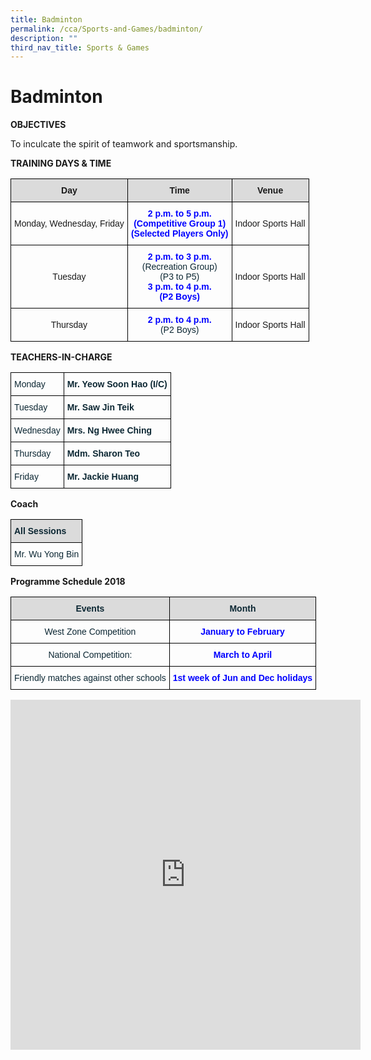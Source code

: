 ```yaml
---
title: Badminton
permalink: /cca/Sports-and-Games/badminton/
description: ""
third_nav_title: Sports & Games
---
```


# Badminton
**OBJECTIVES**

To inculcate the spirit of teamwork and sportsmanship.


**TRAINING DAYS &amp; TIME**

<style type="text/css">
.tg  {border-collapse:collapse;border-spacing:0;}
.tg td{border-color:black;border-style:solid;border-width:1px;font-family:Arial, sans-serif;font-size:14px;
  overflow:hidden;padding:10px 5px;word-break:normal;}
.tg th{border-color:black;border-style:solid;border-width:1px;font-family:Arial, sans-serif;font-size:14px;
  font-weight:normal;overflow:hidden;padding:10px 5px;word-break:normal;}
.tg .tg-3cp1{background-color:#DBDBDB;font-weight:bold;text-align:center;vertical-align:top}
.tg .tg-nrix{text-align:center;vertical-align:middle}
.tg .tg-ums8{color:#00F;font-weight:bold;text-align:center;vertical-align:top}
</style>
<table class="tg">
<thead>
  <tr>
    <th class="tg-3cp1">Day</th>
    <th class="tg-3cp1">Time<br></th>
    <th class="tg-3cp1">Venue<br></th>
  </tr>
</thead>
<tbody>
  <tr>
    <td class="tg-nrix">Monday, Wednesday, Friday<br></td>
    <td class="tg-ums8">2 p.m. to 5 p.m.<br>(Competitive Group 1)<br>(Selected Players Only)</td>
    <td class="tg-nrix">Indoor Sports Hall<br></td>
  </tr>
  <tr>
    <td class="tg-nrix">Tuesday<br></td>
    <td class="tg-ums8">2 p.m. to 3 p.m.<br><span style="font-weight:400;color:#0C2733">(Recreation Group) </span><br><span style="font-weight:400;color:#0C2733">(P3 to P5)</span><br>3 p.m. to 4 p.m.<br>(P2 Boys)</td>
    <td class="tg-nrix">Indoor Sports Hall<br></td>
  </tr>
  <tr>
    <td class="tg-nrix">Thursday<br></td>
    <td class="tg-ums8">2 p.m. to 4 p.m.<br><span style="font-weight:400;color:#0C2733">(P2 Boys)</span></td>
    <td class="tg-nrix">Indoor Sports Hall<br></td>
  </tr>
</tbody>
</table>

**TEACHERS-IN-CHARGE** 
<style type="text/css">
.tg  {border-collapse:collapse;border-spacing:0;}
.tg td{border-color:black;border-style:solid;border-width:1px;font-family:Arial, sans-serif;font-size:14px;
  overflow:hidden;padding:10px 5px;word-break:normal;}
.tg th{border-color:black;border-style:solid;border-width:1px;font-family:Arial, sans-serif;font-size:14px;
  font-weight:normal;overflow:hidden;padding:10px 5px;word-break:normal;}
.tg .tg-s5dh{color:#0C2733;text-align:left;vertical-align:middle}
.tg .tg-z01w{color:#0C2733;font-weight:bold;text-align:left;vertical-align:top}
</style>
<table class="tg">
<thead>
  <tr>
    <th class="tg-s5dh">Monday</th>
    <th class="tg-z01w">Mr. Yeow Soon Hao (I/C)<br></th>
  </tr>
</thead>
<tbody>
  <tr>
    <td class="tg-s5dh">Tuesday</td>
    <td class="tg-z01w">Mr. Saw Jin Teik</td>
  </tr>
  <tr>
    <td class="tg-s5dh">Wednesday</td>
    <td class="tg-z01w">Mrs. Ng Hwee Ching</td>
  </tr>
  <tr>
    <td class="tg-s5dh">Thursday</td>
    <td class="tg-z01w">Mdm. Sharon Teo<br></td>
  </tr>
  <tr>
    <td class="tg-s5dh">Friday</td>
    <td class="tg-z01w">Mr. Jackie Huang</td>
  </tr>
</tbody>
</table>

**Coach**
<style type="text/css">
.tg  {border-collapse:collapse;border-spacing:0;}
.tg td{border-color:black;border-style:solid;border-width:1px;font-family:Arial, sans-serif;font-size:14px;
  overflow:hidden;padding:10px 5px;word-break:normal;}
.tg th{border-color:black;border-style:solid;border-width:1px;font-family:Arial, sans-serif;font-size:14px;
  font-weight:normal;overflow:hidden;padding:10px 5px;word-break:normal;}
.tg .tg-s5dh{color:#0C2733;text-align:left;vertical-align:middle}
.tg .tg-ytt9{background-color:#DBDBDB;color:#0C2733;font-weight:bold;text-align:left;vertical-align:top}
</style>
<table class="tg">
<thead>
  <tr>
    <th class="tg-ytt9">All Sessions</th>
  </tr>
</thead>
<tbody>
  <tr>
    <td class="tg-s5dh">Mr. Wu Yong Bin</td>
  </tr>
</tbody>
</table>
 
**Programme Schedule 2018**

<style type="text/css">
.tg  {border-collapse:collapse;border-spacing:0;}
.tg td{border-color:black;border-style:solid;border-width:1px;font-family:Arial, sans-serif;font-size:14px;
  overflow:hidden;padding:10px 5px;word-break:normal;}
.tg th{border-color:black;border-style:solid;border-width:1px;font-family:Arial, sans-serif;font-size:14px;
  font-weight:normal;overflow:hidden;padding:10px 5px;word-break:normal;}
.tg .tg-1jib{color:#0C2733;text-align:center;vertical-align:middle}
.tg .tg-woip{background-color:#DBDBDB;color:#0C2733;font-weight:bold;text-align:center;vertical-align:top}
.tg .tg-ums8{color:#00F;font-weight:bold;text-align:center;vertical-align:top}
</style>
<table class="tg">
<thead>
  <tr>
    <th class="tg-woip">Events</th>
    <th class="tg-woip">Month<br></th>
  </tr>
</thead>
<tbody>
  <tr>
    <td class="tg-1jib">West Zone Competition<br></td>
    <td class="tg-ums8">January to February</td>
  </tr>
  <tr>
    <td class="tg-1jib">National Competition:<br></td>
    <td class="tg-ums8">March to April<br></td>
  </tr>
  <tr>
    <td class="tg-1jib">Friendly matches against other schools<br></td>
    <td class="tg-ums8">1st week of Jun and Dec holidays</td>
  </tr>
</tbody>
</table>
<iframe allowfullscreen="true" height="560" width="560" frameborder="0" src="https://docs.google.com/presentation/d/e/2PACX-1vS_eFUrkBTn7eE0MpKBaiO2_4uSDb5Io9gXpczEWt9-m0qonx1EEDZq1csiBE2TcvBPrMx55Q-zqrom/embed?start=true&amp;loop=true&amp;delayms=3000"></iframe>
